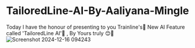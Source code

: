 # TailoredLine-AI-By-Aaliyana-Mingle
Today I have the honour of presenting to you Trainline's🚆 New AI Feature called 'TailoredLine AI'🤖 , By Yours truly 😊👋
![Screenshot 2024-12-16 094243](https://github.com/user-attachments/assets/a7e4de1f-3f81-4ba7-a30d-24fbb6143634)

